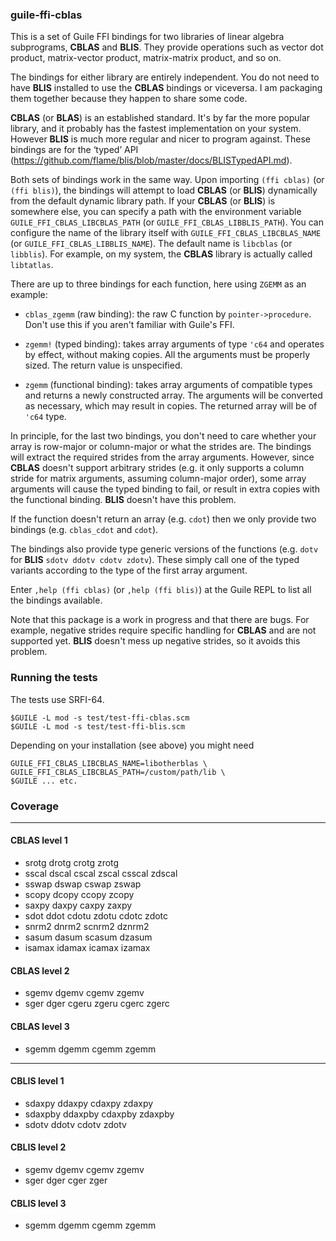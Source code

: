 
### guile-ffi-cblas

This is a set of Guile FFI bindings for two libraries of linear algebra
subprograms, **CBLAS** and **BLIS**. They provide operations such as vector dot
product, matrix-vector product, matrix-matrix product, and so on.

The bindings for either library are entirely independent. You do not need to
have **BLIS** installed to use the **CBLAS** bindings or viceversa. I am
packaging them together because they happen to share some code.

**CBLAS** (or **BLAS**) is an established standard. It's by far the more popular
library, and it probably has the fastest implementation on your
system. However **BLIS** is much more regular and nicer to program against.
These bindings are for the ‘typed’ API
(https://github.com/flame/blis/blob/master/docs/BLISTypedAPI.md).

Both sets of bindings work in the same way. Upon importing `(ffi cblas)` (or
`(ffi blis)`), the bindings will attempt to load **CBLAS** (or **BLIS**)
dynamically from the default dynamic library path. If your **CBLAS** (or
**BLIS**) is somewhere else, you can specify a path with the environment
variable `GUILE_FFI_CBLAS_LIBCBLAS_PATH` (or
`GUILE_FFI_CBLAS_LIBBLIS_PATH`). You can configure the name of the library
itself with `GUILE_FFI_CBLAS_LIBCBLAS_NAME` (or
`GUILE_FFI_CBLAS_LIBBLIS_NAME`). The default name is `libcblas` (or
`libblis`). For example, on my system, the **CBLAS** library is actually called
`libtatlas`.

There are up to three bindings for each function, here using `ZGEMM` as an
example:

- `cblas_zgemm` (raw binding): the raw C function by `pointer->procedure`. Don't
  use this if you aren't familiar with Guile's FFI.

- `zgemm!` (typed binding): takes array arguments of type `'c64` and operates by
  effect, without making copies. All the arguments must be properly sized. The
  return value is unspecified.

- `zgemm` (functional binding): takes array arguments of compatible types and
  returns a newly constructed array. The arguments will be converted as
  necessary, which may result in copies.  The returned array will be of `'c64`
  type.

In principle, for the last two bindings, you don't need to care whether your
array is row-major or column-major or what the strides are. The bindings will
extract the required strides from the array arguments. However, since
**CBLAS** doesn't support arbitrary strides (e.g. it only supports a column
stride for matrix arguments, assuming column-major order), some array arguments
will cause the typed binding to fail, or result in extra copies with the
functional binding. **BLIS** doesn't have this problem.

If the function doesn't return an array (e.g. `cdot`) then we only provide
two bindings (e.g. `cblas_cdot` and `cdot`).

The bindings also provide type generic versions of the functions (e.g. `dotv`
for **BLIS** `sdotv ddotv cdotv zdotv`). These simply call one of the
typed variants according to the type of the first array argument.

Enter `,help (ffi cblas)` (or `,help (ffi blis)`) at the Guile REPL to list all
the bindings available.

Note that this package is a work in progress and that there are bugs. For
example, negative strides require specific handling for **CBLAS** and are not
supported yet. **BLIS** doesn't mess up negative strides, so it avoids
this problem.

### Running the tests

The tests use SRFI-64.

```
$GUILE -L mod -s test/test-ffi-cblas.scm
$GUILE -L mod -s test/test-ffi-blis.scm
```

Depending on your installation (see above) you might need

```
GUILE_FFI_CBLAS_LIBCBLAS_NAME=libotherblas \
GUILE_FFI_CBLAS_LIBCBLAS_PATH=/custom/path/lib \
$GUILE ... etc.
```

### Coverage

---

#### CBLAS level 1

* srotg drotg crotg zrotg
* sscal dscal cscal zscal csscal zdscal
* sswap dswap cswap zswap
* scopy dcopy ccopy zcopy
* saxpy daxpy caxpy zaxpy
* sdot ddot cdotu zdotu cdotc zdotc
* snrm2 dnrm2 scnrm2 dznrm2
* sasum dasum scasum dzasum
* isamax idamax icamax izamax

#### CBLAS level 2

* sgemv dgemv cgemv zgemv
* sger dger cgeru zgeru cgerc zgerc

#### CBLAS level 3

* sgemm dgemm cgemm zgemm

---

#### CBLIS level 1

* sdaxpy ddaxpy cdaxpy zdaxpy
* sdaxpby ddaxpby cdaxpby zdaxpby
* sdotv ddotv cdotv zdotv

#### CBLIS level 2

* sgemv dgemv cgemv zgemv
* sger dger cger zger

#### CBLIS level 3

* sgemm dgemm cgemm zgemm
